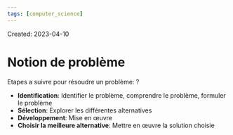 ```yaml
---
tags: [computer_science] 
---
```

Created: 2023-04-10

# Notion de problème
Etapes a suivre pour résoudre un problème:
?
- **Identification**: Identifier le problème, comprendre le problème, formuler le problème
- **Sélection**: Explorer les différentes alternatives
- **Développement**: Mise en œuvre
- **Choisir la meilleure alternative**: Mettre en œuvre la solution choisie
<!--SR:!2023-05-16,17,190-->